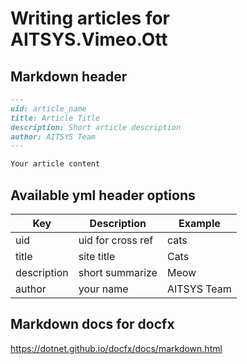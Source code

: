 # Writing articles for AITSYS.Vimeo.Ott

## Markdown header

```md
---
uid: article_name
title: Article Title
description: Short article description
author: AITSYS Team
---

Your article content
```

## Available yml header options

| Key         | Description        | Example     |
| ----------- | ------------------ | ----------- |
| uid         | uid for cross ref  | cats        |
| title       | site title         | Cats        |
| description | short summarize    | Meow        |
| author      | your name          | AITSYS Team |

## Markdown docs for docfx

https://dotnet.github.io/docfx/docs/markdown.html
